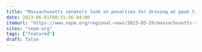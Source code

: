 ```yaml
---
title: "Massachusetts senators look at penalties for driving at peak times"
date: 2023-06-01T08:31:56-04:00
itemurl: "https://www.nepm.org/regional-news/2023-05-29/massachusetts-senators-look-at-penalties-for-driving-at-peak-times"
sites: "nepm.org"
tags: ["featured"]
draft: false
---
```


